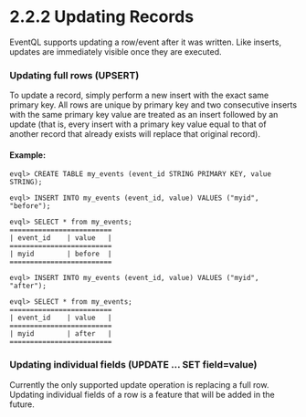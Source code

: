 2.2.2 Updating Records
======================

EventQL supports updating a row/event after it was written. Like inserts,
updates are immediately visible once they are executed.

### Updating full rows (UPSERT)

To update a record, simply perform a new insert with the exact same primary key.
All rows are unique by primary key and two consecutive inserts with the same
primary key value are treated as an insert followed by an update (that is,
every insert with a primary key value equal to that of another record that already
exists will replace that original record).

#### Example:

    evql> CREATE TABLE my_events (event_id STRING PRIMARY KEY, value STRING);

    evql> INSERT INTO my_events (event_id, value) VALUES ("myid", "before");

    evql> SELECT * from my_events;
    =========================
    | event_id    | value   |
    =========================
    | myid        | before  |
    =========================

    evql> INSERT INTO my_events (event_id, value) VALUES ("myid", "after");

    evql> SELECT * from my_events;
    =========================
    | event_id    | value   |
    =========================
    | myid        | after   |
    =========================


### Updating individual fields (UPDATE ... SET field=value)

Currently the only supported update operation is replacing a full row. Updating
individual fields of a row is a feature that will be added in the future.
